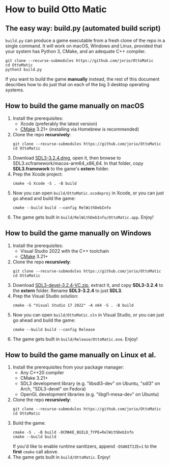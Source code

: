 # How to build Otto Matic

## The easy way: build.py (automated build script)

`build.py` can produce a game executable from a fresh clone of the repo in a single command. It will work on macOS, Windows and Linux, provided that your system has Python 3, CMake, and an adequate C++ compiler.

```
git clone --recurse-submodules https://github.com/jorio/OttoMatic
cd OttoMatic
python3 build.py
```

If you want to build the game **manually** instead, the rest of this document describes how to do just that on each of the big 3 desktop operating systems.

## How to build the game manually on macOS

1. Install the prerequisites:
    - Xcode (preferably the latest version)
    - [CMake](https://formulae.brew.sh/formula/cmake) 3.21+ (installing via Homebrew is recommended)
1. Clone the repo **recursively**:
    ```
    git clone --recurse-submodules https://github.com/jorio/OttoMatic
    cd OttoMatic
    ```
1. Download [SDL3-3.2.4.dmg](https://libsdl.org/release/SDL3-3.2.4.dmg), open it, then browse to SDL3.xcframework/macos-arm64_x86_64. In that folder, copy **SDL3.framework** to the game's **extern** folder.
1. Prep the Xcode project:
    ```
    cmake -G Xcode -S . -B build
    ```
1. Now you can open `build/OttoMatic.xcodeproj` in Xcode, or you can just go ahead and build the game:
    ```
    cmake --build build --config RelWithDebInfo
    ```
1. The game gets built in `build/RelWithDebInfo/OttoMatic.app`. Enjoy!

## How to build the game manually on Windows

1. Install the prerequisites:
    - Visual Studio 2022 with the C++ toolchain
    - [CMake](https://cmake.org/download/) 3.21+
1. Clone the repo **recursively**:
    ```
    git clone --recurse-submodules https://github.com/jorio/OttoMatic
    cd OttoMatic
    ```
1. Download [SDL3-devel-3.2.4-VC.zip](https://libsdl.org/release/SDL3-devel-3.2.4-VC.zip), extract it, and copy **SDL3-3.2.4** to the **extern** folder. Rename **SDL3-3.2.4** to just **SDL3**.
1. Prep the Visual Studio solution:
    ```
    cmake -G "Visual Studio 17 2022" -A x64 -S . -B build
    ```
1. Now you can open `build/OttoMatic.sln` in Visual Studio, or you can just go ahead and build the game:
    ```
    cmake --build build --config Release
    ```
1. The game gets built in `build/Release/OttoMatic.exe`. Enjoy!

## How to build the game manually on Linux et al.

1. Install the prerequisites from your package manager:
    - Any C++20 compiler
    - CMake 3.21+
    - SDL3 development library (e.g. "libsdl3-dev" on Ubuntu, "sdl3" on Arch, "SDL3-devel" on Fedora)
    - OpenGL development libraries (e.g. "libgl1-mesa-dev" on Ubuntu)
1. Clone the repo **recursively**:
    ```
    git clone --recurse-submodules https://github.com/jorio/OttoMatic
    cd OttoMatic
    ```
1. Build the game:
    ```
    cmake -S . -B build -DCMAKE_BUILD_TYPE=RelWithDebInfo
    cmake --build build
    ```
    If you'd like to enable runtime sanitizers, append `-DSANITIZE=1` to the **first** `cmake` call above.
1. The game gets built in `build/OttoMatic`. Enjoy!
